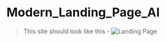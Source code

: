 # Modern_Landing_Page_AI

>This site should look like this - 
![Landing Page](![localhost_3000_](https://user-images.githubusercontent.com/25903125/204077258-b4af30ec-9615-43b2-a3a9-c0bf3215bb3a.png)
)

